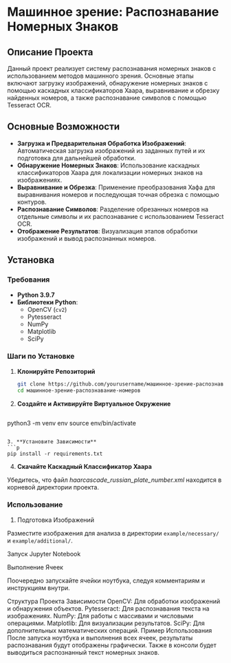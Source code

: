 # Машинное зрение: Распознавание Номерных Знаков

## Описание Проекта

Данный проект реализует систему распознавания номерных знаков с использованием методов машинного зрения. Основные этапы включают загрузку изображений, обнаружение номерных знаков с помощью каскадных классификаторов Хаара, выравнивание и обрезку найденных номеров, а также распознавание символов с помощью Tesseract OCR.

## Основные Возможности

- **Загрузка и Предварительная Обработка Изображений**: Автоматическая загрузка изображений из заданных путей и их подготовка для дальнейшей обработки.
- **Обнаружение Номерных Знаков**: Использование каскадных классификаторов Хаара для локализации номерных знаков на изображениях.
- **Выравнивание и Обрезка**: Применение преобразования Хафа для выравнивания номеров и последующая точная обрезка с помощью контуров.
- **Распознавание Символов**: Разделение обрезанных номеров на отдельные символы и их распознавание с использованием Tesseract OCR.
- **Отображение Результатов**: Визуализация этапов обработки изображений и вывод распознанных номеров.

## Установка

### Требования

- **Python 3.9.7**
- **Библиотеки Python**:
  - OpenCV (`cv2`)
  - Pytesseract
  - NumPy
  - Matplotlib
  - SciPy

### Шаги по Установке

1. **Клонируйте Репозиторий**

   ```bash
   git clone https://github.com/yourusername/машинное-зрение-распознавание-номеров.git
   cd машинное-зрение-распознавание-номеров
   ```

2. **Создайте и Активируйте Виртуальное Окружение**
   ```
python3 -m venv env
source env/bin/activate
```

3. **Установите Зависимости**
```p
pip install -r requirements.txt
```

4. **Скачайте Каскадный Классификатор Хаара**

Убедитесь, что файл *haarcascade_russian_plate_number.xml* находится в корневой директории проекта.

### Использование
1. Подготовка Изображений

Разместите изображения для анализа в директории `example/necessary/` и `example/additional/`.

Запуск Jupyter Notebook

Выполнение Ячеек

Поочередно запускайте ячейки ноутбука, следуя комментариям и инструкциям внутри.

Структура Проекта
Зависимости
OpenCV: Для обработки изображений и обнаружения объектов.
Pytesseract: Для распознавания текста на изображениях.
NumPy: Для работы с массивами и числовыми операциями.
Matplotlib: Для визуализации результатов.
SciPy: Для дополнительных математических операций.
Пример Использования
После запуска ноутбука и выполнения всех ячеек, результаты распознавания будут отображены графически. Также в консоли будет выводиться распознанный текст номерных знаков.